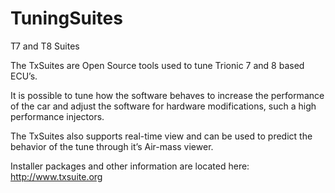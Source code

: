 # TuningSuites
T7 and T8 Suites

The TxSuites are Open Source tools used to tune Trionic 7 and 8 based ECU’s.

It is possible to tune how the software behaves to increase the performance of the car and adjust the software for hardware modifications, such a high performance injectors.

The TxSuites also supports real-time view and can be used to predict the behavior of the tune through it’s Air-mass viewer.

Installer packages and other information are located here:
http://www.txsuite.org
